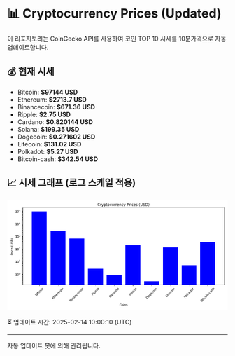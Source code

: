 
# 📊 Cryptocurrency Prices (Updated)

이 리포지토리는 CoinGecko API를 사용하여 코인 TOP 10 시세를 10분가격으로 자동 업데이트합니다.

## 💰 현재 시세
- Bitcoin: **$97144 USD**
- Ethereum: **$2713.7 USD**
- Binancecoin: **$671.36 USD**
- Ripple: **$2.75 USD**
- Cardano: **$0.820144 USD**
- Solana: **$199.35 USD**
- Dogecoin: **$0.271602 USD**
- Litecoin: **$131.02 USD**
- Polkadot: **$5.27 USD**
- Bitcoin-cash: **$342.54 USD**

## 📈 시세 그래프 (로그 스케일 적용)
![Crypto Prices](crypto_prices.png)

⏳ 업데이트 시간: 2025-02-14 10:00:10 (UTC)

---
자동 업데이트 봇에 의해 관리됩니다.
